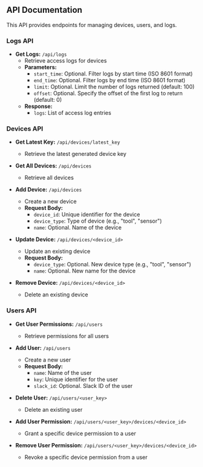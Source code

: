 ## API Documentation

This API provides endpoints for managing devices, users, and logs.

### Logs API

* **Get Logs:** `/api/logs`
    * Retrieve access logs for devices
    * **Parameters:**
        * `start_time`: Optional. Filter logs by start time (ISO 8601 format)
        * `end_time`: Optional. Filter logs by end time (ISO 8601 format)
        * `limit`: Optional. Limit the number of logs returned (default: 100)
        * `offset`: Optional. Specify the offset of the first log to return (default: 0)
    * **Response:**
        * `logs`: List of access log entries

### Devices API

* **Get Latest Key:** `/api/devices/latest_key`
    * Retrieve the latest generated device key

* **Get All Devices:** `/api/devices`
    * Retrieve all devices

* **Add Device:** `/api/devices`
    * Create a new device
    * **Request Body:**
        * `device_id`: Unique identifier for the device
        * `device_type`: Type of device (e.g., "tool", "sensor")
        * `name`: Optional. Name of the device

* **Update Device:** `/api/devices/<device_id>`
    * Update an existing device
    * **Request Body:**
        * `device_type`: Optional. New device type (e.g., "tool", "sensor")
        * `name`: Optional. New name for the device

* **Remove Device:** `/api/devices/<device_id>`
    * Delete an existing device

### Users API

* **Get User Permissions:** `/api/users`
    * Retrieve permissions for all users

* **Add User:** `/api/users`
    * Create a new user
    * **Request Body:**
        * `name`: Name of the user
        * `key`: Unique identifier for the user
        * `slack_id`: Optional. Slack ID of the user

* **Delete User:** `/api/users/<user_key>`
    * Delete an existing user

* **Add User Permission:** `/api/users/<user_key>/devices/<device_id>`
    * Grant a specific device permission to a user

* **Remove User Permission:** `/api/users/<user_key>/devices/<device_id>`
    * Revoke a specific device permission from a user